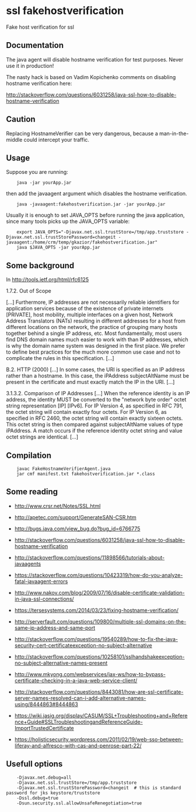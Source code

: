 # ssl fakehostverification

   Fake host verification for ssl

## Documentation

   The java agent will disable hostname verification for test purposes.
   Never use it in production!

   The nasty hack is based on Vadim Kopichenko comments on disabling hostname verification here:

   http://stackoverflow.com/questions/6031258/java-ssl-how-to-disable-hostname-verification

## Caution

   Replacing HostnameVerifier can be very dangerous, because a man-in-the-middle could intercept your traffic.

## Usage

   Suppose you are running:

        java -jar yourApp.jar

   then add the javaagent argument which disables the hostname verification.

        java -javaagent:fakehostverification.jar -jar yourApp.jar

   Usually it is enough to set JAVA_OPTS before running the java application, since many tools picks up the JAVA_OPTS variable:

        export JAVA_OPTS="-Djavax.net.ssl.trustStore=/tmp/app.truststore -Djavax.net.ssl.trustStorePassword=changeit -javaagent:/home/crm/temp/gkazior/fakehostverification.jar"
        java $JAVA_OPTS -jar yourApp.jar


## Some background

   In http://tools.ietf.org/html/rfc6125

   1.7.2.  Out of Scope

   [...]
   Furthermore, IP addresses are not necessarily
   reliable identifiers for application services because of the
   existence of private internets [PRIVATE], host mobility, multiple
   interfaces on a given host, Network Address Translators (NATs)
   resulting in different addresses for a host from different
   locations on the network, the practice of grouping many hosts
   together behind a single IP address, etc.  Most fundamentally,
   most users find DNS domain names much easier to work with than IP
   addresses, which is why the domain name system was designed in the
   first place.  We prefer to define best practices for the much more
   common use case and not to complicate the rules in this
   specification.
   [...]

   B.2.  HTTP (2000)
   [...]
   In some cases, the URI is specified as an IP address rather than a
   hostname.  In this case, the iPAddress subjectAltName must be present
   in the certificate and must exactly match the IP in the URI.
   [...]

   3.1.3.2.  Comparison of IP Addresses
   [...]
   When the reference identity is an IP address, the identity MUST be
   converted to the "network byte order" octet string representation
   [IP] [IPv6].  For IP Version 4, as specified in RFC 791, the octet
   string will contain exactly four octets.  For IP Version 6, as
   specified in RFC 2460, the octet string will contain exactly sixteen
   octets.  This octet string is then compared against subjectAltName
   values of type iPAddress.  A match occurs if the reference identity
   octet string and value octet strings are identical.
   [...]


## Compilation

        javac FakeHostnameVerifierAgent.java
        jar cmf manifest.txt fakehostverification.jar *.class

## Some reading

   * http://www.crsr.net/Notes/SSL.html
   * http://apetec.com/support/GenerateSAN-CSR.htm

   * http://bugs.java.com/view_bug.do?bug_id=6766775
   * http://stackoverflow.com/questions/6031258/java-ssl-how-to-disable-hostname-verification
   * http://stackoverflow.com/questions/11898566/tutorials-about-javaagents
   * https://stackoverflow.com/questions/10423319/how-do-you-analyze-fatal-javaagent-errors

   * http://www.nakov.com/blog/2009/07/16/disable-certificate-validation-in-java-ssl-connections/
   * https://tersesystems.com/2014/03/23/fixing-hostname-verification/
   * http://serverfault.com/questions/109800/multiple-ssl-domains-on-the-same-ip-address-and-same-port
   * http://stackoverflow.com/questions/19540289/how-to-fix-the-java-security-cert-certificateexception-no-subject-alternative
   * http://stackoverflow.com/questions/10258101/sslhandshakeexception-no-subject-alternative-names-present
   * http://www.mkyong.com/webservices/jax-ws/how-to-bypass-certificate-checking-in-a-java-web-service-client/
   * http://stackoverflow.com/questions/8443081/how-are-ssl-certificate-server-names-resolved-can-i-add-alternative-names-using/8444863#8444863

   * https://wiki.jasig.org/display/CASUM/SSL+Troubleshooting+and+Reference+Guide#SSLTroubleshootingandReferenceGuide-ImportTrustedCertificate
   * https://holisticsecurity.wordpress.com/2011/02/19/web-sso-between-liferay-and-alfresco-with-cas-and-penrose-part-22/

##  Usefull options

        -Djavax.net.debug=all
        -Djavax.net.ssl.trustStore=/tmp/app.truststore
        -Djavax.net.ssl.trustStorePassword=changeit  # this is standard password for jks keystore/truststore
        -Dssl.debug=true
        -Dsun.security.ssl.allowUnsafeRenegotiation=true

